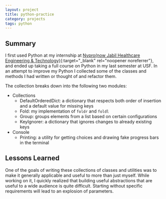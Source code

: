 ```yaml
---
layout: project
title: python-practice
category: projects
tags: python
---
```


## Summary

I first used Python at my internship at [Nypro(now Jabil Healthcare Engineering & Technology)](https://www.jabil.com/industries/healthcare.html){:target="\_blank" rel="noopener noreferrer"}, and ended up taking a full course on Python in my last semester at USF. In an attempt to improve my Python I collected some of the classes and methods I had written or thought of and refactor them.

The collection breaks down into the following two modules:

- Collections
  - DefaultOrderedDict: a dictionary that respects both order of insertion and a default value for missing keys
  - Fold: my implementation of `foldr` and `foldl`
  - Group: groups elements from a list based on certain configurations
  - KeyIgnorer: a dictionary that ignores changes to already existing keys
- Console
  - Printing: a utility for getting choices and drawing fake progress bars in the terminal

## Lessons Learned

One of the goals of writing these collections of classes and utilities was to make it generally applicable and useful to more than just myself. While working on it, I quickly realized that building useful abstractions that are useful to a wide audience is quite difficult. Starting without specific requirements will lead to an explosion of parameters.
